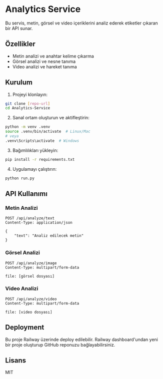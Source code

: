 # Analytics Service

Bu servis, metin, görsel ve video içeriklerini analiz ederek etiketler çıkaran bir API sunar.

## Özellikler

- Metin analizi ve anahtar kelime çıkarma
- Görsel analizi ve nesne tanıma
- Video analizi ve hareket tanıma

## Kurulum

1. Projeyi klonlayın:
```bash
git clone [repo-url]
cd Analytics-Service
```

2. Sanal ortam oluşturun ve aktifleştirin:
```bash
python -m venv .venv
source .venv/bin/activate  # Linux/Mac
# veya
.venv\Scripts\activate  # Windows
```

3. Bağımlılıkları yükleyin:
```bash
pip install -r requirements.txt
```

4. Uygulamayı çalıştırın:
```bash
python run.py
```

## API Kullanımı

### Metin Analizi
```http
POST /api/analyze/text
Content-Type: application/json

{
    "text": "Analiz edilecek metin"
}
```

### Görsel Analizi
```http
POST /api/analyze/image
Content-Type: multipart/form-data

file: [görsel dosyası]
```

### Video Analizi
```http
POST /api/analyze/video
Content-Type: multipart/form-data

file: [video dosyası]
```

## Deployment

Bu proje Railway üzerinde deploy edilebilir. Railway dashboard'undan yeni bir proje oluşturup GitHub reponuzu bağlayabilirsiniz.

## Lisans

MIT 